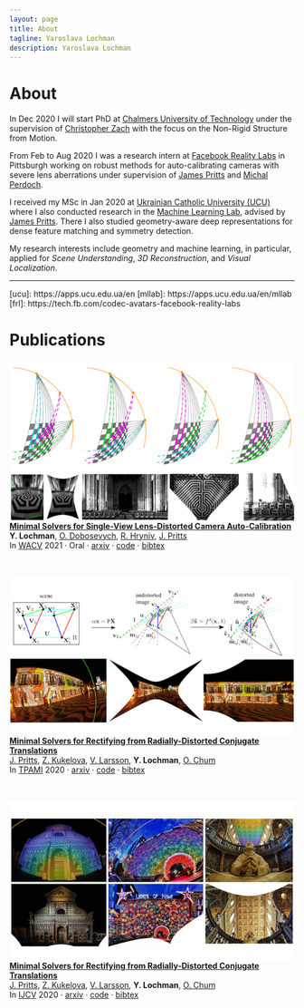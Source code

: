 ```yaml
---
layout: page
title: About
tagline: Yaroslava Lochman
description: Yaroslava Lochman
---
```


# About

<div class="story">
<p>In Dec 2020 I will start PhD at <a href="https://www.chalmers.se/en/Pages/default.aspx">Chalmers University of Technology</a> under the supervision of <a href="https://scholar.google.com/citations?user=Pmi5GEAAAAAJ">Christopher Zach</a> with the focus on the Non-Rigid Structure from Motion.</p>

<p>From Feb to Aug 2020 I was a research intern at <a href="https://tech.fb.com/codec-avatars-facebook-reality-labs">Facebook Reality Labs</a> in Pittsburgh working on robust methods for auto-calibrating cameras with severe lens aberrations under supervision of <a href="https://prittjam.github.io">James Pritts</a> and <a href="https://scholar.google.com/citations?user=0Y_LBNIAAAAJ">Michal Perdoch</a>.</p>

<p>I received my MSc in Jan 2020 at <a href="https://apps.ucu.edu.ua/en">Ukrainian Catholic University (UCU)</a> where I also conducted research in the <a href="https://apps.ucu.edu.ua/en/mllab">Machine Learning Lab</a>, advised by <a href="https://prittjam.github.io">James Pritts</a>. There I also studied geometry-aware deep representations for dense feature matching and symmetry detection.</p>

<p>My research interests include geometry and machine learning, in particular, applied for <em>Scene Understanding</em>, <em>3D Reconstruction</em>, and <em>Visual Localization</em>.</p>
</div>
<hr>
[ucu]: https://apps.ucu.edu.ua/en
[mllab]: https://apps.ucu.edu.ua/en/mllab
[frl]: https://tech.fb.com/codec-avatars-facebook-reality-labs

# Publications

[<img src="./assets/thumbnails/wacv21.png" class="img-fluid" align="left"/>](pub/wacv21.html#title) 
[**Minimal Solvers for Single-View Lens-Distorted Camera Auto-Calibration**](pub/wacv21.html#title) <br> **Y. Lochman**, [O. Dobosevych][odobosevych], [R. Hryniv][rhryniv], [J. Pritts][jbpritts] <br> In [WACV](http://wacv2021.thecvf.com) 2021 · Oral · [arxiv][wacv21-arxiv] · [code][autocalib] · [bibtex](pub/wacv21.html#citing)

<br>

[<img src="./assets/thumbnails/pami20.png" class="img-fluid" align="left"/>](pub/pami20.html#title) [**Minimal Solvers for Rectifying from Radially-Distorted Conjugate Translations**](pub/pami20.html#title) <br> [J. Pritts][jbpritts], [Z. Kukelova][zkukelova], [V. Larsson][vlarsson], **Y. Lochman**, [O. Chum][ochum] <br>In [TPAMI][tpami20] 2020 · [arxiv][tpami20-arxiv] · [code][repeats] · [bibtex](pub/pami20.html#citing)

<br> 

[<img src="./assets/thumbnails/ijcv20.png" class="img-fluid" align="left"/>](pub/ijcv20.html#title) [**Minimal Solvers for Rectifying from Radially-Distorted Conjugate Translations**](pub/ijcv20.html#title) <br> [J. Pritts][jbpritts], [Z. Kukelova][zkukelova], [V. Larsson][vlarsson], **Y. Lochman**, [O. Chum][ochum] <br>In [IJCV][ijcv20] 2020 · [arxiv][ijcv20-arxiv] · [code][repeats] · [bibtex](pub/ijcv20.html#citing)

[tpami20]: https://ieeexplore.ieee.org/document/9086062
[tpami20-arxiv]: https://arxiv.org/abs/1911.01507
[repeats]: https://github.com/prittjam/repeats

[ijcv20]: https://link.springer.com/article/10.1007/s11263-019-01216-x
[ijcv20-arxiv]: https://arxiv.org/abs/1907.11539
[repeats]: https://github.com/prittjam/repeats

[wacv21-arxiv]: https://arxiv.org/abs/2011.08988
[autocalib]: https://github.com/ucuapps/single-view-autocalib

[jbpritts]: https://scholar.google.com/citations?user=fvTKAEUAAAAJ
[zkukelova]: https://scholar.google.com/citations?user=M4a3VyYAAAAJ
[vlarsson]: https://scholar.google.com/citations?user=vHeD0TYAAAAJ
[ochum]: https://scholar.google.com/citations?user=4T42Ke0AAAAJ
[odobosevych]: https://scholar.google.com/citations?user=Zg-YKKQAAAAJ
[rhryniv]: https://scholar.google.com/citations?user=VqhpE1QAAAAJ
<br> 
